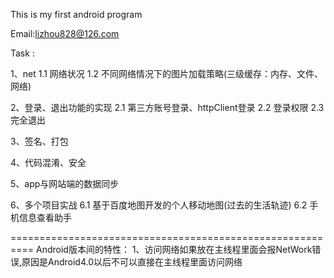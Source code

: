This is my first android program

Email:lizhou828@126.com



Task :

1、net
    1.1 网络状况
    1.2 不同网络情况下的图片加载策略(三级缓存：内存、文件、网络)

2、登录、退出功能的实现
    2.1 第三方账号登录、httpClient登录
    2.2 登录权限
    2.3 完全退出

3、签名、打包

4、代码混淆、安全

5、app与网站端的数据同步

6、多个项目实战
    6.1 基于百度地图开发的个人移动地图(过去的生活轨迹)
    6.2 手机信息查看助手



==========================================================
Android版本间的特性：
    1、访问网络如果放在主线程里面会报NetWork错误,原因是Android4.0以后不可以直接在主线程里面访问网络


